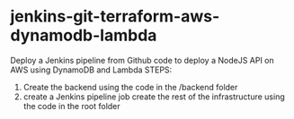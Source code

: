 # jenkins-git-terraform-aws-dynamodb-lambda
Deploy a Jenkins pipeline from Github code to deploy a NodeJS API on AWS using DynamoDB and Lambda
STEPS:
1. Create the backend using the code in the /backend folder
2. create a Jenkins pipeline job create the rest of the infrastructure using the code in the root folder

